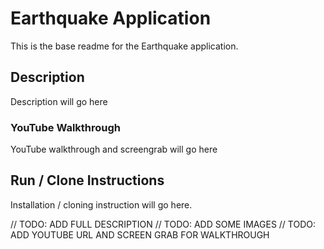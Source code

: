 # Earthquake Application

This is the base readme for the Earthquake application.

## Description
Description will go here

### YouTube Walkthrough
YouTube walkthrough and screengrab will go here

## Run / Clone Instructions
Installation / cloning instruction will go here.

// TODO: ADD FULL DESCRIPTION
// TODO: ADD SOME IMAGES
// TODO: ADD YOUTUBE URL AND SCREEN GRAB FOR WALKTHROUGH